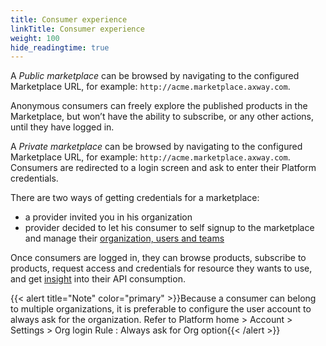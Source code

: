 ```yaml
---
title: Consumer experience
linkTitle: Consumer experience
weight: 100
hide_readingtime: true
---
```


A *Public marketplace* can be browsed by navigating to the configured Marketplace URL, for example: `http://acme.marketplace.axway.com`.

Anonymous consumers can freely explore the published products in the Marketplace, but won’t have the ability to subscribe, or any other actions, until they have logged in.

A *Private marketplace* can be browsed by navigating to the configured Marketplace URL, for example: `http://acme.marketplace.axway.com`. Consumers are redirected to a login screen and ask to enter their Platform credentials.

There are two ways of getting credentials for a marketplace:

* a provider invited you in his organization
* provider decided to let his consumer to self signup to the marketplace and manage their [organization, users and teams](/docs/manage_marketplace/consumer_experience/consumer_organization)

Once consumers are logged in, they can browse products, subscribe to products, request access and credentials for resource they wants to use, and get [insight](/docs/manage_marketplace/consumer_experience/consumer_insights/) into their API consumption.

{{< alert title="Note" color="primary" >}}Because a consumer can belong to multiple organizations, it is preferable to configure the user account to always ask for the organization. Refer to Platform home > Account > Settings > Org login Rule : Always ask for Org option{{< /alert >}}

